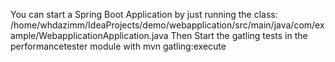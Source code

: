 You can start a Spring Boot Application by just running the class: /home/whdazimm/IdeaProjects/demo/webapplication/src/main/java/com/example/WebapplicationApplication.java
Then Start the gatling tests in the performancetester module with mvn gatling:execute
